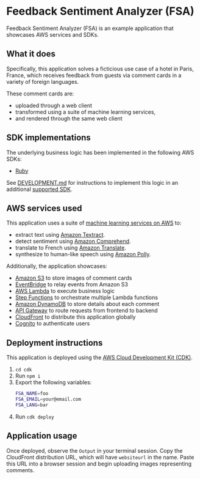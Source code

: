 # Feedback Sentiment Analyzer (FSA)

Feedback Sentiment Analyzer (FSA) is an example application that showcases AWS services and SDKs.

## What it does
Specifically, this application solves a ficticious use case of a hotel in Paris, France, which receives feedback from guests via comment cards in a variety of foreign languages.

These comment cards are:
* uploaded through a web client
* transformed using a suite of machine learning services,
* and rendered through the same web client

## SDK implementations
The underlying business logic has been implemented in the following AWS SDKs:
* [Ruby](../../ruby/cross-services/feedback-sentiment-analyzer/README.md)

See [DEVELOPMENT.md](DEVELOPMENT.md) for instructions to implement this logic in an additional [supported SDK](https://aws.amazon.com/developer/tools/).

## AWS services used

This application uses a suite of [machine learning services on AWS](https://aws.amazon.com/machine-learning/) to:
* extract text using [Amazon Textract](https://aws.amazon.com/textract/).
* detect sentiment using [Amazon Comprehend](https://aws.amazon.com/comprehend/).
* translate to French using [Amazon Translate](https://aws.amazon.com/translate/).
* synthesize to human-like speech using [Amazon Polly](https://aws.amazon.com/polly/).

Additionally, the application showcases:
* [Amazon S3](https://aws.amazon.com/s3/) to store images of comment cards
* [EventBridge](https://aws.amazon.com/eventbridge/) to relay events from Amazon S3
* [AWS Lambda](https://aws.amazon.com/lambda/) to execute business logic
* [Step Functions](https://aws.amazon.com/stepfunctions/) to orchestrate multiple Lambda functions 
* [Amazon DynamoDB](https://aws.amazon.com/dynamodb/) to store details about each comment
* [API Gateway](https://aws.amazon.com/apigw/) to route requests from frontend to backend
* [CloudFront](https://aws.amazon.com/cloudfront/) to distribute this application globally
* [Cognito](https://aws.amazon.com/cognito) to authenticate users

## Deployment instructions
This application is deployed using the [AWS Cloud Development Kit (CDK)](https://aws.amazon.com/cdk/).

1. `cd cdk`
1. Run `npm i`
1. Export the following variables:
    ```bash
    FSA_NAME=foo
    FSA_EMAIL=your@email.com
    FSA_LANG=bar
    ```
1. Run `cdk deploy`

## Application usage
Once deployed, observe the `Output` in your terminal session.
Copy the CloudFront distribution URL, which will have `websiteurl` in the name.
Paste this URL into a browser session and begin uploading images representing comments.

